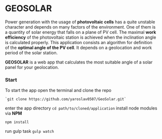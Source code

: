 GEOSOLAR
===================================================================
Power generation with the usage of <b>photovoltaic cells</b> has a quite unstable character and depends on many factors of the environment. 
One of them is a quantity of solar energy that falls on a plane of PV cell.
	The maximal <b>work efficiency</b> of the photovoltaic station is achieved when the inclination angle is calculated properly.
	This application consists an algorithm for definition of the <b>optimal angle of the PV cell</b>. It depends on a geolocation and work period of the solar station.
	
<b>GEOSOLAR</b> is a web app that calculates the most suitable angle of a solar panel for your geolocation.


### Start

To start the app open the terminal and clone the repo 

	`git clone https://github.com/yaroslav0507/GeoSolar.git` 
	
enter the app directory `cd path/to/cloned/application` 
install node modules via <b>NPM</b>

  `npm install`
  
run gulp task `gulp watch`





